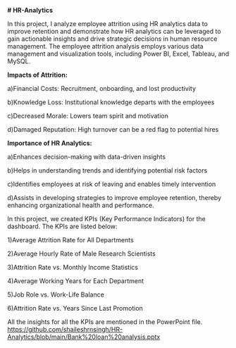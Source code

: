******# HR-Analytics******

In this project, I analyze employee attrition using HR analytics data to improve retention and demonstrate how HR analytics can be leveraged to gain actionable insights and drive strategic decisions in human resource management. The employee attrition analysis employs various data management and visualization tools, including Power BI, Excel, Tableau, and MySQL.

**Impacts of Attrition:**

a)Financial Costs: Recruitment, onboarding, and lost productivity 

b)Knowledge Loss: Institutional knowledge departs with the employees

c)Decreased Morale: Lowers team spirit and motivation

d)Damaged Reputation: High turnover can be a red flag to potential hires

**Importance of HR Analytics:**

a)Enhances decision-making with data-driven insights

b)Helps in understanding trends and identifying potential risk factors

c)Identifies employees at risk of leaving and enables timely intervention

d)Assists in developing strategies to improve employee retention, thereby enhancing organizational health and performance.

In this project, we created KPIs (Key Performance Indicators) for the dashboard. The KPIs are listed below:

1)Average Attrition Rate for All Departments

2)Average Hourly Rate of Male Research Scientists

3)Attrition Rate vs. Monthly Income Statistics

4)Average Working Years for Each Department

5)Job Role vs. Work-Life Balance

6)Attrition Rate vs. Years Since Last Promotion

All the insights for all the KPIs are mentioned in the PowerPoint file. https://github.com/shaileshrnsingh/HR-Analytics/blob/main/Bank%20loan%20analysis.pptx





